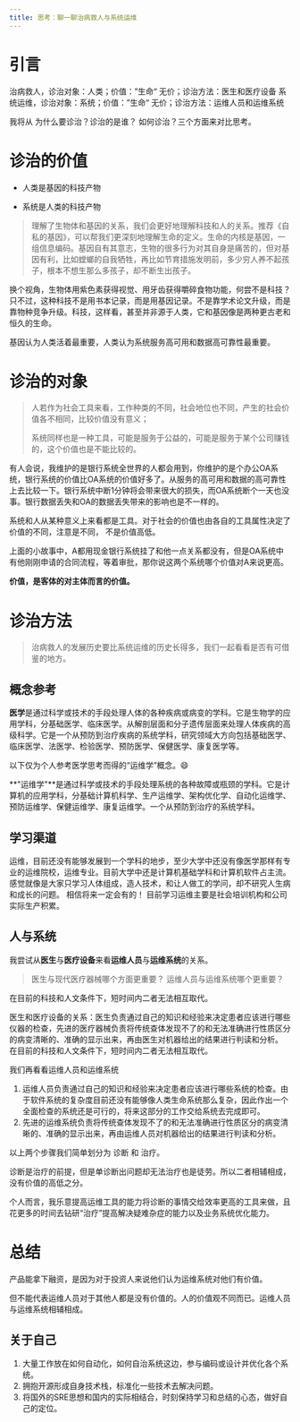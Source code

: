 ```yaml
---
title: 思考：聊一聊治病救人与系统运维
---
```


# 引言

治病救人，诊治对象：人类；价值：”生命“ 无价；诊治方法：医生和医疗设备
系统运维，诊治对象：系统；价值：”生命“ 无价；诊治方法：运维人员和运维系统

我将从 为什么要诊治？诊治的是谁？ 如何诊治？三个方面来对比思考。

# 诊治的价值

- 人类是基因的科技产物

- 系统是人类的科技产物

> 理解了生物体和基因的关系，我们会更好地理解科技和人的关系。推荐《自私的基因》，可以帮我们更深刻地理解生命的定义。生命的内核是基因，一组信息编码。基因自有其意志，生物的很多行为对其自身是痛苦的，但对基因有利，比如螳螂的自我牺牲，再比如节育措施发明前，多少穷人养不起孩子，根本不想生那么多孩子，却不断生出孩子。

换个视角，生物体用紫色素获得视觉、用牙齿获得嚼碎食物功能，何尝不是科技？只不过，这种科技不是用书本记录，而是用基因记录。不是靠学术论文升级，而是靠物种竞争升级。科技，这样看，甚至并非源于人类，它和基因像是两种更古老和恒久的生命。

基因认为人类活着最重要，人类认为系统服务高可用和数据高可靠性最重要。

# 诊治的对象

> 人若作为社会工具来看，工作种类的不同，社会地位也不同，产生的社会价值各不相同，比较价值没有意义；
>
> 系统同样也是一种工具，可能是服务于公益的，可能是服务于某个公司赚钱的，这个价值也是不能比较的。

有人会说，我维护的是银行系统全世界的人都会用到，你维护的是个办公OA系统，银行系统的价值比OA系统的价值好多了。从服务的高可用和数据的高可靠性上去比较一下。银行系统中断1分钟将会带来很大的损失，而OA系统断个一天也没事。银行数据丢失和OA的数据丢失带来的影响也是不一样的。

系统和人从某种意义上来看都是工具。对于社会的价值也由各自的工具属性决定了价值的不同，注意是不同， 不是价值高低。

上面的小故事中，A都用现金银行系统挂了和他一点关系都没有，但是OA系统中有他刚刚申请的合同流程，等着审批，那你说这两个系统哪个价值对A来说更高。

**价值，是客体的对主体而言的价值。**

# 诊治方法

> 治病救人的发展历史要比系统运维的历史长得多，我们一起看看是否有可借鉴的地方。

## 概念参考

**医学**是通过科学或技术的手段处理人体的各种疾病或病变的学科。它是生物学的应用学科，分基础医学、临床医学。从解剖层面和分子遗传层面来处理人体疾病的高级科学。它是一个从预防到治疗疾病的系统学科，研究领域大方向包括基础医学、临床医学、法医学、检验医学、预防医学、保健医学、康复医学等。

以下仅为个人参考医学思考而得的“运维学”概念。😄

**"运维学"**是通过科学或技术的手段处理系统的各种故障或瓶颈的学科。它是计算机的应用学科，分基础计算机科学、生产运维学、架构优化学、自动化运维学、预防运维学、保健运维学、康复运维学。一个从预防到治疗的系统学科。

## 学习渠道

运维，目前还没有能够发展到一个学科的地步，至少大学中还没有像医学那样有专业的运维院校，运维专业。目前大学中还是计算机基础学科和计算机软件占主流。感觉就像是大家只学习人体组成，造人技术，和让人做工的学问，却不研究人生病和成长的问题。
相信将来一定会有的！
目前学习运维主要是社会培训机构和公司实际生产积累。

## 人与系统

我尝试从**医生**与**医疗设备**来看**运维人员**与**运维系统**的关系。

> 医生与现代医疗器械哪个方面更重要？
> 运维人员与运维系统哪个更重要？

在目前的科技和人文条件下，短时间内二者无法相互取代。

医生和医疗设备的关系：医生负责通过自己的知识和经验来决定患者应该进行哪些仪器的检查，先进的医疗器械负责将传统查体发现不了的和无法准确进行性质区分的病变清晰的、准确的显示出来，再由医生对机器给出的结果进行判读和分析。
在目前的科技和人文条件下，短时间内二者无法相互取代。

我们再看看运维人员和运维系统

1. 运维人员负责通过自己的知识和经验来决定患者应该进行哪些系统的检查。由于软件系统的复杂度目前还没有能够像人类生命系统那么复杂，因此作出一个全面检查的系统还是可行的，将来这部分的工作交给系统去完成即可。
2. 先进的运维系统负责将传统查体发现不了的和无法准确进行性质区分的病变清晰的、准确的显示出来，再由运维人员对机器给出的结果进行判读和分析。

以上两个步骤我们简单划分为 诊断 和 治疗。

诊断是治疗的前提，但是单诊断出问题却无法治疗也是徒劳。所以二者相辅相成，没有价值的高低之分。

个人而言，我乐意提高运维工具的能力将诊断的事情交给效率更高的工具来做，且花更多的时间去钻研“治疗”提高解决疑难杂症的能力以及业务系统优化能力。

# 总结

产品能拿下融资，是因为对于投资人来说他们认为运维系统对他们有价值。

但不能代表运维人员对于其他人都是没有价值的。人的价值观不同而已。运维人员与运维系统相辅相成。

## 关于自己

1. 大量工作放在如何自动化，如何自治系统这边，参与编码或设计并优化各个系统。
2. 拥抱开源形成自身技术栈，标准化一些技术去解决问题。
3. 将国外的SRE思想和国内的实际相结合，时刻保持学习和总结的心态，做好自己的定位。
